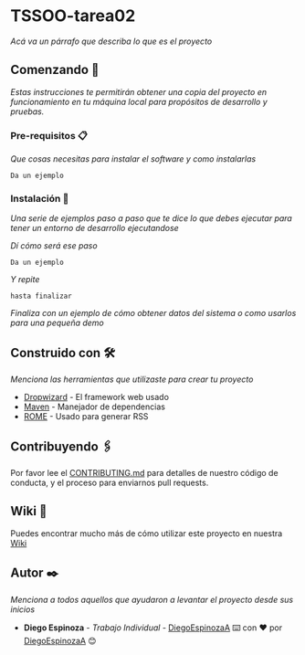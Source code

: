 # TSSOO-tarea02

_Acá va un párrafo que describa lo que es el proyecto_

## Comenzando 🚀

_Estas instrucciones te permitirán obtener una copia del proyecto en funcionamiento en tu máquina local para propósitos de desarrollo y pruebas._


### Pre-requisitos 📋

_Que cosas necesitas para instalar el software y como instalarlas_

```
Da un ejemplo
```

### Instalación 🔧

_Una serie de ejemplos paso a paso que te dice lo que debes ejecutar para tener un entorno de desarrollo ejecutandose_

_Dí cómo será ese paso_

```
Da un ejemplo
```

_Y repite_

```
hasta finalizar
```

_Finaliza con un ejemplo de cómo obtener datos del sistema o como usarlos para una pequeña demo_


## Construido con 🛠️

_Menciona las herramientas que utilizaste para crear tu proyecto_

* [Dropwizard](http://www.dropwizard.io/1.0.2/docs/) - El framework web usado
* [Maven](https://maven.apache.org/) - Manejador de dependencias
* [ROME](https://rometools.github.io/rome/) - Usado para generar RSS


## Contribuyendo 🖇️

Por favor lee el [CONTRIBUTING.md](https://gist.github.com/villanuevand/xxxxxx) para detalles de nuestro código de conducta, y el proceso para enviarnos pull requests.


## Wiki 📖

Puedes encontrar mucho más de cómo utilizar este proyecto en nuestra [Wiki](https://github.com/tu/proyecto/wiki)


## Autor ✒️

_Menciona a todos aquellos que ayudaron a levantar el proyecto desde sus inicios_

* **Diego Espinoza** - *Trabajo Individual* - [DiegoEspinozaA](https://github.com/DiegoEspinozaA)
⌨️ con ❤️ por [DiegoEspinozaA](https://github.com/DiegoEspinozaA) 😊
